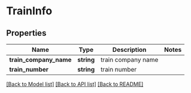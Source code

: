 # TrainInfo

## Properties
Name | Type | Description | Notes
------------ | ------------- | ------------- | -------------
**train_company_name** | **string** | train company name | 
**train_number** | **string** | train number | 

[[Back to Model list]](../../README.md#documentation-for-models) [[Back to API list]](../../README.md#documentation-for-api-endpoints) [[Back to README]](../../README.md)

